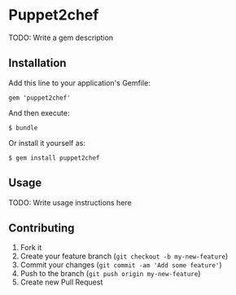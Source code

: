 # Puppet2chef

TODO: Write a gem description

## Installation

Add this line to your application's Gemfile:

    gem 'puppet2chef'

And then execute:

    $ bundle

Or install it yourself as:

    $ gem install puppet2chef

## Usage

TODO: Write usage instructions here

## Contributing

1. Fork it
2. Create your feature branch (`git checkout -b my-new-feature`)
3. Commit your changes (`git commit -am 'Add some feature'`)
4. Push to the branch (`git push origin my-new-feature`)
5. Create new Pull Request
